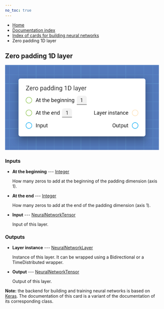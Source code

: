 ```yaml
---
no_toc: true
---
```


<ul class="breadcrumb">
    <li><a href="">Home</a></li>
    <li><a href="documentation">Documentation index</a></li>
    <li><a href="neural-network-cards/">Index of cards for building neural networks</a></li>
    <li>Zero padding 1D layer</li>
</ul>

## Zero padding 1D layer



!["Zero padding 1D layer" card](assets/img/neural-network-cards/layer_ZeroPadding1D.png)


### Inputs


* **At the beginning** --- [Integer](types/Integer)

  How many zeros to add at the beginning of the padding dimension (axis 1).

* **At the end** --- [Integer](types/Integer)

  How many zeros to add at the end of the padding dimension (axis 1).

* **Input** --- [NeuralNetworkTensor](types/NeuralNetworkTensor)

  Input of this layer.





### Outputs


* **Layer instance** --- [NeuralNetworkLayer](types/NeuralNetworkLayer)

  Instance of this layer. It can be wrapped using a Bidirectional or a TimeDistributed wrapper.

* **Output** --- [NeuralNetworkTensor](types/NeuralNetworkTensor)

  Output of this layer.






**Note:** the backend for building and training neural networks is based on [Keras](https://keras.io/). The documentation of this card is a variant of the documentation of its corresponding class.